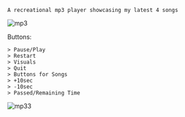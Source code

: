 ```
A recreational mp3 player showcasing my latest 4 songs
```


![mp3](https://github.com/space-hippie0/pyhton_noob_stuff/assets/118982314/c6055f9f-e23a-4e15-a377-52a2009ff813)

Buttons:
```
> Pause/Play
> Restart
> Visuals
> Quit
> Buttons for Songs
> +10sec
> -10sec
> Passed/Remaining Time

```

![mp33](https://github.com/space-hippie0/pyhton_noob_stuff/assets/118982314/e28d87aa-1b22-4d80-814e-b4198b5b8a15)


